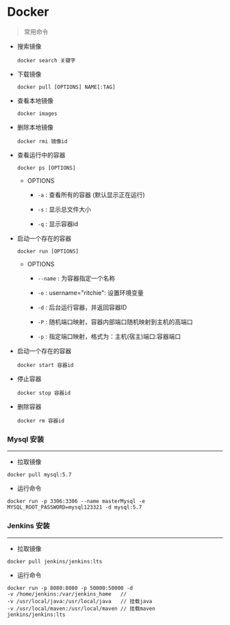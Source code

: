 # Docker

 > 常用命令
 
   + 搜索镜像
   
     `docker search 关键字`
 
   + 下载镜像
     
     `docker pull [OPTIONS] NAME[:TAG]`
     
   + 查看本地镜像
    
     `docker images`
     
   + 删除本地镜像
     
     `docker rmi 镜像id`
    
   + 查看运行中的容器
    
     `docker ps [OPTIONS]`
     
        + OPTIONS
        
            - `-a` : 查看所有的容器  (默认显示正在运行)
        
            - `-s` : 显示总文件大小
        
            - `-q` : 显示容器id
     
   + 启动一个存在的容器
       
     `docker run [OPTIONS]`
     
        + OPTIONS
        
            - `--name` : 为容器指定一个名称
            
            - `-e` : username="ritchie": 设置环境变量
            
            - `-d` : 后台运行容器，并返回容器ID
            
            - `-P` : 随机端口映射，容器内部端口随机映射到主机的高端口
            
            - `-p` : 指定端口映射，格式为：主机(宿主)端口:容器端口
     
   + 启动一个存在的容器
      
     `docker start 容器id`
     
   + 停止容器
      
     `docker stop 容器id`
          
   + 删除容器
       
     `docker rm 容器id`
     
### Mysql 安装

---

   + 拉取镜像   
       
    docker pull mysql:5.7

   + 运行命令
    
    docker run -p 3306:3306 --name masterMysql -e MYSQL_ROOT_PASSWORD=mysql123321 -d mysql:5.7

### Jenkins 安装

---

   + 拉取镜像   
    
    docker pull jenkins/jenkins:lts

   + 运行命令

    docker run -p 8080:8080 -p 50000:50000 -d 
    -v /home/jenkins:/var/jenkins_home   // 
    -v /usr/local/java:/usr/local/java   // 挂载java
    -v /usr/local/maven:/usr/local/maven // 挂载maven
    jenkins/jenkins:lts